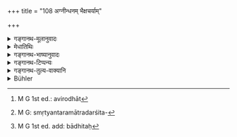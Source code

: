 +++
title = "108 अग्नीन्धनम् भैक्षचर्याम्"

+++

<details><summary>गङ्गानथ-मूलानुवादः</summary>

The twice-born person, whose Initiation has been performed, should continue to do, till the final Bath of “Return” (Samāvartana), tub kindling of fire, the begging of food, the sleeping on the ground and the acting for the teacher’s well- being.—(108)
</details>

<details><summary>मेधातिथिः</summary>

सायंप्रातः समिद्भिर् अग्नेर् आदीपनम् **अगीन्धनम्** । अपर्यङ्कारोहणम् **अधःशय्या** । न तु स्थण्डिलशायित्वम् एव । गुरवे **हितम्** उदकुम्भाद्याहरणं शुश्रूषणलक्षणम् । यत् तु तदुपकारकरणं तद् यावज्जीविकम् । एतद् **आ** ब्रह्मचर्यसमाप्तेर् गुरुकुलनिवृत्तिलक्षणात् स्नानात् कर्तव्यम्, स्वाध्यायाध्ययनविध्यर्थत्वात् । ब्रह्मचर्यस्य तद्धर्माणां च यावद् ग्रहणम् अनुवृत्तिस् तन्निवृत्त्या च निवृत्तिः सिद्धैवेति ।

- अग्नीन्धनादीनां पुनर्वचनं तद्व्यतिरिक्तस्यातिक्रान्तस्य धर्मकलापस्योत्तरेषाम् अप्य् आश्रमिणाम् अनुष्ठानार्थम् । तथा च गौतमः- "उत्तरेषां चैतद् अविरोधि[^३३०]" इति (ग्ध् ३.९) । 


[^३३०]:
     M G 1st ed.: avirodhāt

- <u>अथैवं</u> कस्मान् न भवति एते यावद् ब्रह्मचर्यभाविनः, अन्ये पुनर् अर्वाग् अपि निवर्तन्त इति । स्मृत्यन्तरम् अत्रदर्शितम्[^३३१] । प्रधानकानानुवर्तिनश् च नियमा इत्य् एष न्यायः सत्यां गतौ[^३३२] स्यात् । 


[^३३२]:
     M G 1st ed. add: bādhitaḥ


[^३३१]:
     M G: smṛtyantaramātradarśita-

- गुरवे हितम् इति हितयोगे चतुर्थी (पाण् २.१.३६) न्याय्या ॥ २.१०८ ॥
</details>

<details><summary>गङ्गानथ-भाष्यानुवादः</summary>

‘*The kindling of fire*’—*i.e*., setting the fire aflame every morning and evening by supplying fuel to it.

‘*Sleeping on the ground*’;—*i.e*., not ascending a bedstead, not actually sleeping on the hare ground.

‘*Teacher’s well-being*,’—*i.e*., service consisting of the fetching of water in jars and such other work. As for the doing of things beneficial to him, this is to be done throughout life.

All this should be done till that Final Bath, which consists in returning from the Teacher’s house, and which constitutes the end of Religious Studentship; for the simple reason that all this is included in the Injunction of ‘Vedic Study.’ As a matter of fact, the life of the ‘student’ and its appurtenant details have to continue till the Veda is completely got up; so that as soon as this getting up is done, the discontinuance of the details follows as a matter of course.

The reiteration of the ‘kindling of fire’ and other duties in the present verse is meant to indicate that the duties other than those—which have been previously prescribed for students—are incumbent upon persons in the succeeding stages of life also (and are not confined to the ‘student’ only). As says Gautama (3.9),—‘All this is not incompatible with the succeeding stages of life.’

“But why cannot we have this that the duties specified in the present verse are to continue during the whole studentship stage, while others might be discontinued even beforehand?”

The opinion of other *Smṛtis* on this point has been already shown to be that all rules are laid down in connection with their principal time; (and this time in the present case being the entire studentship-stage) if the course just suggested were adopted (and some of the present duties were dropped before the end of that stage), we would be needlessly going against this principle.

In place of the expression ‘*gurorhitam*’ the right form would have been ‘*gurave hitam*’ in the Dative, accordingly to Pāṇini 2.1.36, which lays down the use of the Dative in connection with the term ‘*hita*.’—(108)
</details>

<details><summary>गङ्गानथ-टिप्पन्यः</summary>

‘Āsamāvartanāt ’—See 3. 3-4.

This verse, is quoted in Parāśaramādhava (Ācāra. p. 455), as laying down the duties of the Student;—inVīramitrodaya (Saṃskāra, p. 489) as laying down the ‘ miscellaneous duties ’ of the Student;—and in Aparārka (p. 76), as laying down the time-limit up to which the fire-tending and other functions have to be kept up.

‘*Acting for the teacher’s well-being*.’ The details of this have been described by Hārīta, quoted in *Vīramitrodaya* (Saṃskāra, p. 490)—‘By fetching of water, Kuśa-grass, flowers, fuel, roots, fruits, sweeping and washing of the house, bodily service and so forth,—he should devotedly attend upon the Teacher, whose cast off clothes, bed and seat he should never step over.’

This verse is quoted in *Nṛsiṃhaprasāda* (Saṃskāra, p. 46a);—and in
*Smṛticandrikā* (Saṃskāra, p. 118), which adds that those mentioned here
indicate the other duties also.
</details>

<details><summary>गङ्गानथ-तुल्य-वाक्यानि</summary>

*Baudhāyana-Dharmasūtra* (2. 1. 20-21, 43).—‘Every day he should fetch
fuel from the forest and lay it;—he should rise before the Teacher and sleep after him;—during the course of his study, he should attend upon the Teacher and follow him.’

*Āpastamba-Dharmasūtra* (1. 1. 2. 15).—‘He should never bear malice
towards the Teacher.’

*Āpastamba-Dharmasūtra* (1. 1. 2. 11).—‘After initiation the boy should
live with the Teacher as a religious student.’

*Āpastamba-Dharmasūtra* (1.3.2. 20-21).—‘Always doing good to the
teacher, never crossing him in his words; sleeping on a lower bed.’

*Āpastamba-Dharmasūtra* (1. 1. 4. 13, 14, 16).—‘Morning and evening he
should fetch a jar of water;—always he should fetch fuel from the forest and lay it down;—having kindled the fire and cleaned the place, he should lay fuel upon it, both morning and evening, in accordance with instructions.’

*Āpastamba-Dharmasūtra* (1.1. 3. 25).—‘Morning and evening he should beg
for food from people other than those that are wicked or accused of evil deeds; and after having presented to the teacher all that he obtains, he should live upon what the Teacher gives him.’

*Vaśiṣṭha-Smṛti* (1. 3, 4, 5, 10, 11).—‘The Religious Student shall
serve the Teacher till ṭhe death of his body;—he shall keep his speech under control and having begged food, he shall take it either during the fourth or the sixth or the eighth part of the day;—he shall come to read when called;—whatever food he obtains by begging, he shall present to the Teacher, and shall eat only with his permission;—during the day, he shall avoid sleeping on the bedstead, washing the teeth, applying of collyrium to the eyes, oiling of the body, wearing of shoes and carrying of the umbrella;—he shall rest during the night.’

*Viṣṇu-Smṛti* (27. 4, 7, 9, 12).—‘Both times he shall bathe and tend the
fire;—he shall do what is good for and agreeable to the Teacher;—he shall beg alms from respectable families, but not from his Teacher’s family;—he shall sleep on the ground.’

*Yājñavalkya-Smṛti* (1.25,27, 28).—‘Both morning and evening he shall
attend upon the fire;—he shall always do, with his mind, speech and body what is good for his teacher; for his livelihood, he shall beg food from respectable Brāhmaṇas.’

*Brahmapurāṇa* (*Vīramitrodaya-Saṃskāra*, p. 489).—‘The Religious
Student shall always wear the girdle, the skin, the staff, the Upavīta, the loin-slip and the waist-band.’

*Yama* (*Do. and Parāśaramādhava*, p. 455).—‘Living on food received in
alms, he shall live with the Teacher, and keep the staff, the water-pot, the kuśa-bundle, muñja-girdle, and the vow of celibacy. The Religious Student shall always carry the girdle, the skin, the staff, the sacred thread, the loin-slip, and the thread round the loins.’

*Vyāsa* (Do.).—‘Sleeping after the Teacher and rising before him, living
in the teacher’s house, he shall do all that should be done by the pupil and the servant; he shall always stay by his side, his constant attendant; he shall not eat until the Teacher has eaten; nor shall he drink water until the Teacher has drunk it; he shall not sit while the Teacher is standing, nor sleep while he is sitting.’

*Yājñavalkya* (Do. 490).—‘He shall attend upon the Teacher, for purposes
of Vedic study; he shall read when he is called upon to do so: whatever he obtains in alms he shall present to the Teacher.’

*Hārīta* (Do.).—‘He shall serve the Teacher by fetching water, gathering
Kuśa, flowers, fuel, roots and fruits, sweeping, washing, bodily service; he shall attend upon him while he is walking, sitting or sleeping; he shall never sleep over what has been worn by him, or over his bed and seat or wear his sandals or step over his shadow.’

*Āpastamba* (Do.).—‘He should be entirely subservient to the
Teacher,—except as regards the degrading crimes.’

*Yama* (Do.).—‘Subservient to the Teacher, not independent, living in
the Teacher’s house, he shall rise before him and sleep after him; he shall keep his sleep and food under control, suppressing indolence and anger, fully self-controlled, ever attentive, free from egotism and devoted to the service of the Teacher.’

*Viṣṇu* (Do., p. 491).—‘He shall never sit on the same seat with his
Teacher, except upon rafts and boats.’

*Sumantu* (Parāśaramādhava, p. 455).—‘Celibacy, austerity, alms-begging,
fire-tending during the twilights, Vedic study, service of the Teacher, these the Religious Student shall observe.’
</details>

<details><summary>Bühler</summary>

108	Let an Aryan who has been initiated, (daily) offer fuel in the sacred fire, beg food, sleep on the ground and do what is beneficial to this teacher, until (he performs the ceremony of) Samavartana (on returning home).
</details>
